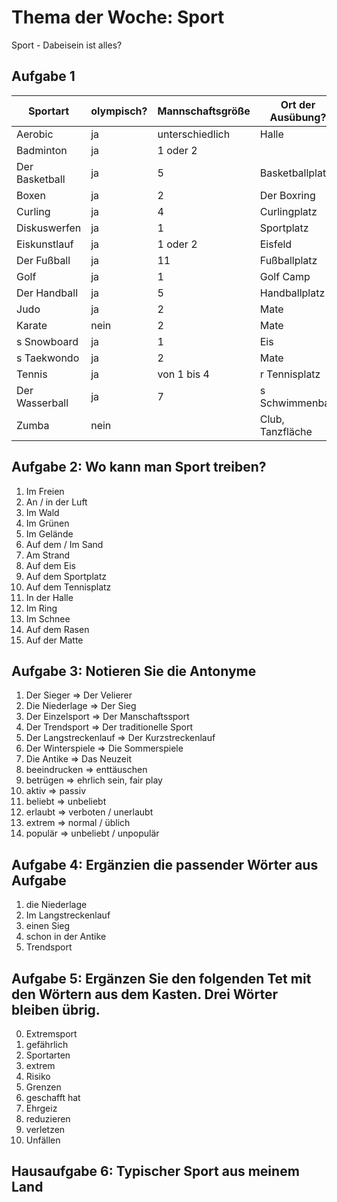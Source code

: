 # Thema der Woche: Sport

Sport - Dabeisein ist alles?

## Aufgabe 1

| Sportart       | olympisch? | Mannschaftsgröße | Ort der Ausübung? | Herkunft?      |
|----------------|------------|------------------|-------------------|----------------|
| Aerobic        | ja         | unterschiedlich  | Halle             | USA            |
| Badminton      | ja         | 1 oder 2         |                   | Indien         |
| Der Basketball | ja         | 5                | Basketballplatz   | USA            |
| Boxen          | ja         | 2                | Der Boxring       | Ägypten        |
| Curling        | ja         | 4                | Curlingplatz      | Schottland     |
| Diskuswerfen   | ja         | 1                | Sportplatz        | Griechenland   |
| Eiskunstlauf   | ja         | 1 oder 2         | Eisfeld           |                |
| Der Fußball    | ja         | 11               | Fußballplatz      | England        |
| Golf           | ja         | 1                | Golf Camp         | Schottland     |
| Der Handball   | ja         | 5                | Handballplatz     | Deutschland    |
| Judo           | ja         | 2                | Mate              | Japan          |
| Karate         | nein       | 2                | Mate              | Japan          |
| s Snowboard    | ja         | 1                | Eis               | Europa         |
| s Taekwondo    | ja         | 2                | Mate              | Korea          |
| Tennis         | ja         | von 1 bis 4      | r Tennisplatz     | Größbritannien |
| Der Wasserball | ja         | 7                | s Schwimmenbad    | Größbritannien |
| Zumba          | nein       |                  | Club, Tanzfläche  | Kolumbien      |

## Aufgabe 2: Wo kann man Sport treiben?

1. Im Freien
2. An / in der Luft
3. Im Wald
4. Im Grünen
5. Im Gelände
6. Auf dem / Im Sand
7. Am Strand
8. Auf dem Eis
9. Auf dem Sportplatz
10. Auf dem Tennisplatz
11. In der Halle
12. Im Ring
13. Im Schnee
14. Auf dem Rasen
15. Auf der Matte

## Aufgabe 3: Notieren Sie die Antonyme

1. Der Sieger => Der Velierer
2. Die Niederlage => Der Sieg
3. Der Einzelsport => Der Manschaftssport
4. Der Trendsport => Der traditionelle Sport
5.  Der Langstreckenlauf => Der Kurzstreckenlauf
6. Der Winterspiele => Die Sommerspiele
7. Die Antike => Das Neuzeit
8. beeindrucken => enttäuschen
9. betrügen => ehrlich sein, fair play
10. aktiv => passiv
11. beliebt => unbeliebt
12. erlaubt =>  verboten / unerlaubt
13. extrem => normal / üblich
14. populär => unbeliebt / unpopulär

## Aufgabe 4: Ergänzien die passender Wörter aus Aufgabe 

1. die Niederlage
2. Im Langstreckenlauf
3. einen Sieg
4. schon in der Antike
5. Trendsport

## Aufgabe 5: Ergänzen Sie den folgenden Tet mit den Wörtern aus dem Kasten. Drei Wörter bleiben übrig.

0. Extremsport
1. gefährlich
2. Sportarten
3. extrem
4. Risiko
5. Grenzen
6. geschafft hat
7. Ehrgeiz
8. reduzieren
9. verletzen
10. Unfällen

## Hausaufgabe 6: Typischer Sport aus meinem Land
